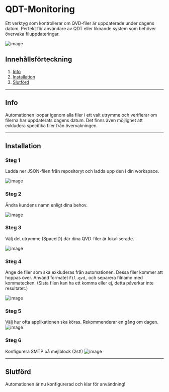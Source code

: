 # QDT-Monitoring
Ett verktyg som kontrollerar om QVD-filer är uppdaterade under dagens datum. Perfekt för användare av QDT eller liknande system som behöver övervaka filuppdateringar.

![image](https://github.com/user-attachments/assets/72991ed3-a86a-4c31-9dd6-3f3b134778fc)

## Innehållsförteckning
1. [Info](#info)
2. [Installation](#installation)
3. [Slutförd](#slutförd)

---

## Info
Automationen loopar igenom alla filer i ett valt utrymme och verifierar om filerna har uppdaterats dagens datum. Det finns även möjlighet att exkludera specifika filer från övervakningen.

---

## Installation
### Steg 1
Ladda ner JSON-filen från repositoryt och ladda upp den i din workspace.

![image](https://github.com/user-attachments/assets/52a54133-7824-4a2d-be11-0e55aae2215a)

### Steg 2
Ändra kundens namn enligt dina behov.

![image](https://github.com/user-attachments/assets/d296cb29-1df5-4955-861f-4f4154e78fe9)

### Steg 3
Välj det utrymme (SpaceID) där dina QVD-filer är lokaliserade.

![image](https://github.com/user-attachments/assets/9545743a-5cae-4294-b8f1-5089ce6813d0)

### Steg 4
Ange de filer som ska exkluderas från automationen. Dessa filer kommer att hoppas över. Använd formatet `Fil.qvd,` och separera filnamn med kommatecken. (Sista filen kan ha ett komma eller ej, detta påverkar inte resultatet.)

![image](https://github.com/user-attachments/assets/c4027489-2303-4a93-b7ce-492870e2d329)

### Steg 5
Välj hur ofta applikationen ska köras. Rekommenderar en gång om dagen.
![image](https://github.com/user-attachments/assets/25df34b3-ddee-4c86-b217-451a15668640)

### Steg 6
Konfigurera SMTP på mejlblock (2st!)
![image](https://github.com/user-attachments/assets/b528bc34-af97-486b-af17-d2616a7c5a15)



---

## Slutförd
Automationen är nu konfigurerad och klar för användning!

